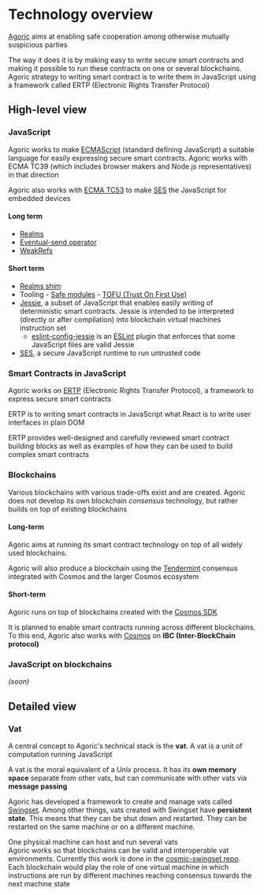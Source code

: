 # Technology overview

[Agoric](https://agoric.com/about/) aims at enabling safe cooperation among otherwise mutually suspicious parties

The way it does it is by making easy to write secure smart contracts and making it possible to run these contracts on one or several blockchains. Agoric strategy to writing smart contract is to write them in JavaScript using a framework called ERTP (Electronic Rights Transfer Protocol)


## High-level view

### JavaScript

Agoric works to make [ECMAScript](https://www.ecma-international.org/publications/standards/Ecma-262.htm) (standard defining JavaScript) a suitable language for easily expressing secure smart contracts. Agoric works with ECMA TC39 (which includes browser makers and Node.js representatives) in that direction

Agoric also works with [ECMA TC53](https://www.ecma-international.org/memento/tc53.htm) to make [SES](https://github.com/Agoric/SES) the JavaScript for embedded devices


#### Long term

- [Realms](https://github.com/tc39/proposal-realms)
- [Eventual-send operator](https://github.com/Agoric/proposal-infix-bang)
- [WeakRefs](https://github.com/tc39/proposal-weakrefs/)


#### Short term

- [Realms shim](https://github.com/Agoric/realms-shim)
- Tooling
        - [Safe modules](https://github.com/Agoric/safe-modules)
            - [TOFU (Trust On First Use)](https://github.com/bmeck/tofu/)
- [Jessie](https://github.com/Agoric/Jessie), a subset of JavaScript that enables easily writing of deterministic smart contracts. Jessie is intended to be interpreted (directly or after compilation) into blockchain virtual machines instruction set
    - [eslint-config-jessie](https://github.com/Agoric/eslint-config-jessie) is an [ESLint](https://eslint.org/) plugin that enforces that some JavaScript files are valid Jessie
- [SES](https://github.com/Agoric/SES), a secure JavaScript runtime to run untrusted code


### Smart Contracts in JavaScript

Agoric works on [ERTP](https://github.com/Agoric/ERTP) (Electronic Rights Transfer Protocol), a framework to express secure smart contracts

ERTP is to writing smart contracts in JavaScript what React is to write user interfaces in plain DOM

ERTP provides well-designed and carefully reviewed smart contract building blocks as well as examples of how they can be used to build complex smart contracts


### Blockchains

Various blockchains with various trade-offs exist and are created. Agoric does not develop its own blockchain *consensus* technology, but rather builds on top of existing blockchains


#### Long-term

Agoric aims at running its smart contract technology on top of all widely used blockchains.

Agoric will also produce a blockchain using the [Tendermint](https://tendermint.com/docs/introduction/what-is-tendermint.html) consensus integrated with Cosmos and the larger Cosmos ecosystem


#### Short-term

Agoric runs on top of blockchains created with the [Cosmos SDK](https://cosmos.network/docs/intro/)

It is planned to enable smart contracts running across different blockchains. To this end, Agoric also works with [Cosmos](https://cosmos.network/) on **IBC (Inter-BlockChain protocol)**


### JavaScript on blockchains

*(soon)*


## Detailed view

### Vat

A central concept to Agoric's technical stack is the **vat**. A vat is a unit of computation running JavaScript

A vat is the moral equivalent of a Unix process. It has its **own memory space** separate from other vats, but can communicate with other vats via **message passing**

Agoric has developed a framework to create and manage vats called [Swingset](https://github.com/Agoric/swingset). Among other things, vats created with Swingset have **persistent state**. This means that they can be shut down and restarted. They can be restarted on the same machine or on a different machine.

One physical machine can host and run several vats\
Agoric works so that blockchains can be valid and interoperable vat environments. Currently this work is done in the [cosmic-swingset repo](https://github.com/Agoric/cosmic-swingset/). Each blockchain would play the role of one virtual machine in which instructions are run by different machines reaching consensus towards the next machine state



